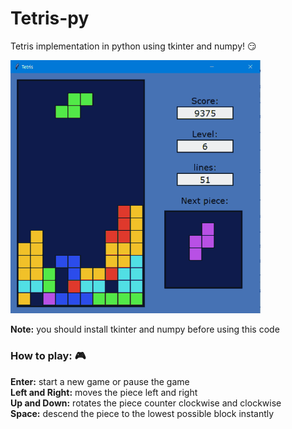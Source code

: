 # Tetris-py
Tetris implementation in python using tkinter and numpy! :smirk:

<img src="https://github.com/Masoud-Safari/Tetris-py/blob/master/tetris-sample.gif" width="400">

**Note:** you should install tkinter and numpy before using this code

### How to play: :video_game:
**Enter:** start a new game or pause the game  
**Left and Right:** moves the piece left and right  
**Up and Down:** rotates the piece counter clockwise and clockwise  
**Space:** descend the piece to the lowest possible block instantly  
